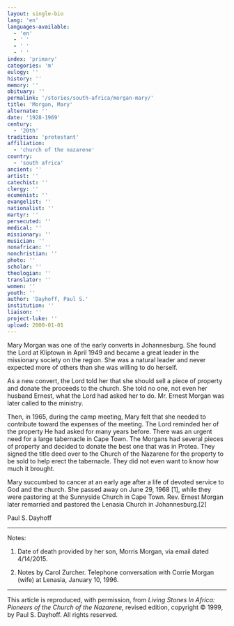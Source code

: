 ```yaml
---
layout: single-bio
lang: 'en'
languages-available:
  - 'en'
  - ' '
  - ' '
  - ' '
index: 'primary'
categories: 'm'
eulogy: ''
history: ''
memory: ''
obituary: ''
permalink: '/stories/south-africa/morgan-mary/'
title: 'Morgan, Mary'
alternate: ''
date: '1928-1969'
century:
  - '20th'
tradition: 'protestant'
affiliation:
  - 'church of the nazarene'
country:
  - 'south africa'
ancient: ''
artist: ''
catechist: ''
clergy: ''
ecumenist: ''
evangelist: ''
nationalist: ''
martyr: ''
persecuted: ''
medical: ''
missionary: ''
musician: ''
nonafrican: ''
nonchristian: ''
photo: ''
scholar: ''
theologian: ''
translator: ''
women: ''
youth: ''
author: 'Dayhoff, Paul S.'
institution: ''
liaison: ''
project-luke: ''
upload: 2000-01-01
---
```



Mary Morgan was one of the early converts in Johannesburg.  She found the Lord at Kliptown in April 1949 and became a great leader in the missionary society on the region.  She was a natural leader and never expected more of others than she was willing to do herself.

As a new convert, the Lord told her that she should sell a piece of  property and donate the proceeds to the church.  She told no one, not even her husband Ernest, what the Lord had asked her to do.  Mr. Ernest Morgan was later called to the ministry.

Then, in 1965, during the camp meeting, Mary felt that she needed to contribute toward the expenses of the meeting.  The Lord reminded her  of the property He had asked for many years before.  There was an urgent need for a large tabernacle in Cape Town.  The Morgans  had several pieces of property and decided to donate the best one that was in Protea.  They signed the title deed over to  the Church of the Nazarene for the property to be sold to help erect the tabernacle.  They did not even want to know how much it brought.

Mary succumbed to cancer at an early age after a life of devoted service to God and the church.  She passed away on June 29, 1968 [1], while they were pastoring at the Sunnyside Church in Cape Town.  Rev. Ernest Morgan later remarried and pastored the Lenasia Church in Johannesburg.[2]

Paul S. Dayhoff

---

Notes:

1. Date of death provided by her son, Morris Morgan, via email dated 4/14/2015.

2. Notes by Carol Zurcher.  Telephone conversation with Corrie Morgan (wife) at Lenasia, January 10, 1996.

---

This article is reproduced, with permission, from *Living Stones In Africa: Pioneers of the Church of the Nazarene*, revised edition, copyright &copy; 1999, by Paul S. Dayhoff.  All rights reserved.